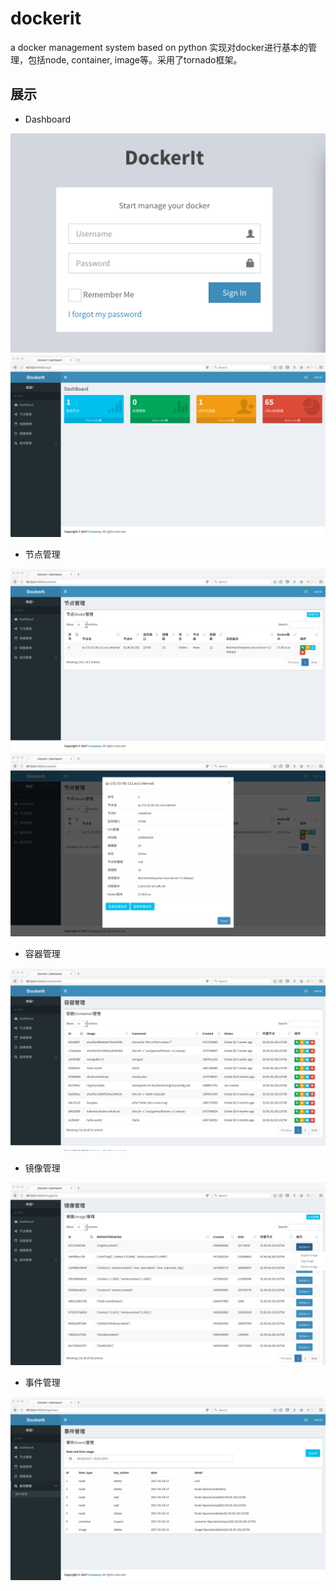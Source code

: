 # dockerit
a docker management system based on python
实现对docker进行基本的管理，包括node, container, image等。采用了tornado框架。

## 展示
* Dashboard

![image](https://github.com/CHUNL09/dockerit/blob/master/show_pics/login.png)
![image](https://github.com/CHUNL09/dockerit/blob/master/show_pics/dashboard.png)

* 节点管理

![image](https://github.com/CHUNL09/dockerit/blob/master/show_pics/node_mgt.png)
![image](https://github.com/CHUNL09/dockerit/blob/master/show_pics/view_node.png)

* 容器管理

![image](https://github.com/CHUNL09/dockerit/blob/master/show_pics/container_mgt.png)

* 镜像管理

![image](https://github.com/CHUNL09/dockerit/blob/master/show_pics/image_mgt.png)

* 事件管理

![image](https://github.com/CHUNL09/dockerit/blob/master/show_pics/event_mgt.png)
